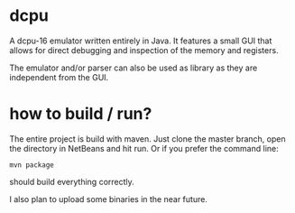 dcpu
====

A dcpu-16 emulator written entirely in Java. It features a small GUI that allows for direct debugging and
inspection of the memory and registers.

The emulator and/or parser can also be used as library as they are independent from the GUI.


how to build / run?
===================

The entire project is build with maven. Just clone the master branch, open the directory in NetBeans and hit run. Or if
you prefer the command line: 

    mvn package

should build everything correctly.

I also plan to upload some binaries in the near future.
